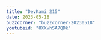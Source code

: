 ```yaml
---
title: "DevKami 215"
date: 2023-05-18
buzzcorner: "buzzcorner-20230518"
youtubeid: "8XXvhSA7QDk"
---
```

